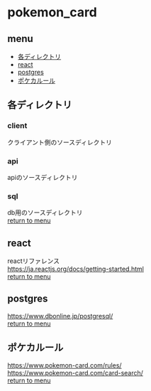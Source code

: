 # pokemon_card
## menu
* [各ディレクトリ](#各ディレクトリ)
* [react](#react)
* [postgres](#postgres)
* [ポケカルール](#ポケカルール)
## 各ディレクトリ
### client
クライアント側のソースディレクトリ
### api
apiのソースディレクトリ
### sql
db用のソースディレクトリ  
[return to menu](#menu)
## react
reactリファレンス  
https://ja.reactjs.org/docs/getting-started.html  
[return to menu](#menu)
## postgres
https://www.dbonline.jp/postgresql/  
[return to menu](#menu)
## ポケカルール
https://www.pokemon-card.com/rules/  
https://www.pokemon-card.com/card-search/  
[return to menu](#menu)
